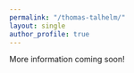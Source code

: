 ```yaml
---
permalink: "/thomas-talhelm/"
layout: single
author_profile: true
---
```

More information coming soon!

